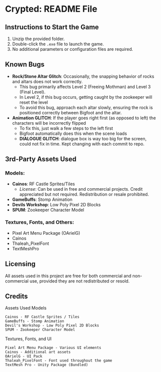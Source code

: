 # Crypted: README File

## Instructions to Start the Game
1. Unzip the provided folder.
2. Double-click the `.exe` file to launch the game.
3. No additional parameters or configuration files are required.

## Known Bugs
- **Rock/Stone Altar Glitch**: Occasionally, the snapping behavior of rocks and altars does not work correctly.
  - This bug primarily affects Level 2 (Freeing Mothman) and Level 3 (Final Level).
  - In Level 2, if this bug occurs, getting caught by the zookeeper will reset the level
  - To avoid this bug, approach each altar slowly, ensuring the rock is positioned correctly between Bigfoot and the altar.
- **Animation GLITCH**: If the player goes right first (as opposed to left) the characters will be incorrectly flipped
  - To fix this, just walk a few steps to the left first
  - Bigfoot automatically does this when the scene loads
  - **DIALOGUE GLITCH**: dialogue box is way too big for the screen, could  not fix in time. Kept changing with each commit to repo.

## 3rd-Party Assets Used
### Models:
- **Cainos**: RF Castle Sprites/Tiles
  - *License*: Can be used in free and commercial projects. Credit appreciated but not required. Redistribution or resale prohibited.
- **GameBuffs**: Stomp Animation
- **Devils Workshop**: Low Poly Pixel 2D Blocks
- **SPUM**: Zookeeper Character Model

### Textures, Fonts, and Others:
- Pixel Art Menu Package (OArielG)
- Cainos
- Thaleah_PixelFont
- TextMeshPro

## Licensing
All assets used in this project are free for both commercial and non-commercial use, provided they are not redistributed or resold.

## Credits

Assets Used
Models

    Cainos - RF Castle Sprites / Tiles
    GameBuffs - Stomp Animation
    Devil's Workshop - Low Poly Pixel 2D Blocks
    SPUM - Zookeeper Character Model

Textures, Fonts, and UI

    Pixel Art Menu Package - Various UI elements
    Cainos - Additional art assets
    OArielG - UI Pack
    Thaleah_PixelFont - Font used throughout the game
    TextMesh Pro - Unity Package (Bundled)